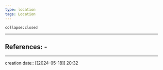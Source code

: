 ```yaml
---
type: location
tags: Location
---
```




```ad-ooc
collapse:closed
```


___ 
## References: - 
--- 
creation date:: [[2024-05-18]] 20:32
